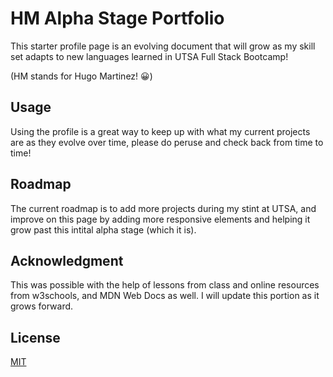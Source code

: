 # HM Alpha Stage Portfolio

This starter profile page is an evolving document that will grow as my skill set adapts to new languages learned in UTSA Full Stack Bootcamp!

(HM stands for Hugo Martinez! 😀)

## Usage

Using the profile is a great way to keep up with what my current projects are as they evolve over time, please do peruse and check back from time to time!

## Roadmap

The current roadmap is to add more projects during my stint at UTSA, and improve on this page by adding more responsive elements and helping it grow past this intital alpha stage (which it is). 

## Acknowledgment

This was possible with the help of lessons from class and online resources from w3schools, and MDN Web Docs as well. I will update this portion as it grows forward.

## License

[MIT](https://choosealicense.com/licenses/mit/)